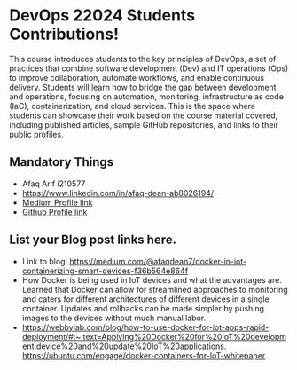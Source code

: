 # DevOps 22024 Students Contributions! 

This course introduces students to the key principles of DevOps, a set of practices that combine software development (Dev) and IT operations (Ops) to improve collaboration, automate workflows, and enable continuous delivery. Students will learn how to bridge the gap between development and operations, focusing on automation, monitoring, infrastructure as code (IaC), containerization, and cloud services. This is the space where students can showcase their work based on the course material covered, including published articles, sample GitHub repositories, and links to their public profiles.

## Mandatory Things
- Afaq Arif i210577
- https://www.linkedin.com/in/afaq-dean-ab8026194/
- [Medium Profile link](https://medium.com/@afaqdean7)
- [Github Profile link](https://github.com/afaqdean)

## List your Blog post links here.
- Link to blog: https://medium.com/@afaqdean7/docker-in-iot-containerizing-smart-devices-f36b564e864f
- How Docker is being used in IoT devices and what the advantages are. Learned that Docker can allow for streamlined approaches to monitoring and caters for different architectures of different devices in a single container. Updates and rollbacks can be made simpler by pushing images to the devices without much manual labor. 
- https://webbylab.com/blog/how-to-use-docker-for-iot-apps-rapid-deployment/#:~:text=Applying%20Docker%20for%20IoT%20development,device%20and%20update%20IoT%20applications.
https://ubuntu.com/engage/docker-containers-for-IoT-whitepaper


